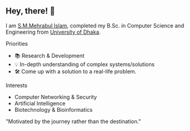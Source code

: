 ## Hey, there! 👋

I am [S.M.Mehrabul Islam](https://github.com/smmehrab), completed my B.Sc. in Computer Science and Engineering from [University of Dhaka](https://www.du.ac.bd/body/CSE).

Priorities
- 📚 Research & Development
- 💡 In-depth understanding of complex systems/solutions
- 🛠️ Come up with a solution to a real-life problem.

Interests
- Computer Networking & Security
- Artificial Intelligence
- Biotechnology & Bioinformatics

"Motivated by the journey rather than the destination."
